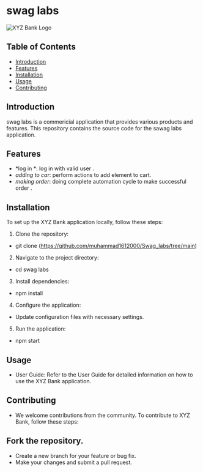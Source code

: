 # swag labs

![XYZ Bank Logo]([https://static.vecteezy.com/system/resources/thumbnails/009/020/508/small/xyz-logo-xyz-letter-xyz-letter-logo-design-initials-xyz-logo-linked-with-circle-and-uppercase-monogram-logo-xyz-typography-for-technology-business-and-real-estate-brand-vector.jpg](https://logowik.com/content/uploads/images/sauce-labs6611.jpg))

## Table of Contents

- [Introduction](#introduction)
- [Features](#features)
- [Installation](#installation)
- [Usage](#usage)
- [Contributing](#contributing)

## Introduction

swag labs  is a  commericial  application that provides various products  and features. This repository contains the source code for the sawag labs  application.

## Features

- *log in  *: log in with valid user .
- *adding to car*: perform actions to add element to cart.
- *making order*: doing complete  automation cycle to make successful order .


## Installation

To set up the XYZ Bank application locally, follow these steps:

1. Clone the repository:
*   git clone (https://github.com/muhammad1612000/Swag_labs/tree/main)
2. Navigate to the project directory:
*   cd swag labs
3. Install dependencies:
*   npm install
4. Configure the application:

* Update configuration files with necessary settings.
5. Run the application:
*   npm start

## Usage
* User Guide: Refer to the User Guide for detailed information on how to use the XYZ Bank application.

## Contributing
* We welcome contributions from the community. To contribute to XYZ Bank, follow these steps:

## Fork the repository.
* Create a new branch for your feature or bug fix.
* Make your changes and submit a pull request.


